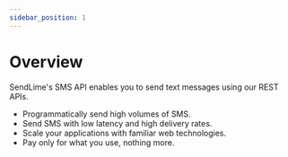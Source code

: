 ```yaml
---
sidebar_position: 1
---
```


# Overview

SendLime's SMS API enables you to send text messages using our REST APIs.

- Programmatically send high volumes of SMS.
- Send SMS with low latency and high delivery rates.
- Scale your applications with familiar web technologies.
- Pay only for what you use, nothing more.
